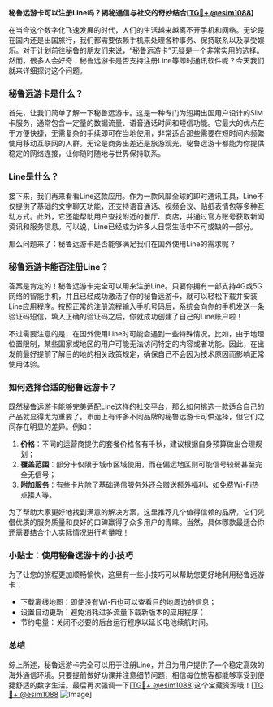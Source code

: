 **秘鲁远游卡可以注册Line吗？揭秘通信与社交的奇妙结合[[TG💪+ @esim1088](https://t.me/s/esim1088)]**

在当今这个数字化飞速发展的时代，人们的生活越来越离不开手机和网络。无论是在国内还是出国旅行，我们都需要依赖手机来处理各种事务、保持联系以及享受娱乐。对于计划前往秘鲁的朋友们来说，“秘鲁远游卡”无疑是一个非常实用的选择。然而，很多人会好奇：秘鲁远游卡是否支持注册Line等即时通讯软件呢？今天我们就来详细探讨这个问题。

### 秘鲁远游卡是什么？

首先，让我们简单了解一下秘鲁远游卡。这是一种专门为短期出国用户设计的SIM卡服务，通常包含一定量的数据流量、语音通话时间和短信功能。它最大的优点在于方便快捷，无需复杂的手续即可在当地使用，非常适合那些需要在短时间内频繁使用移动互联网的人群。无论是商务出差还是旅游观光，秘鲁远游卡都能为你提供稳定的网络连接，让你随时随地与世界保持联系。

### Line是什么？

接下来，我们再来看看Line这款应用。作为一款风靡全球的即时通讯工具，Line不仅提供了基础的文字聊天功能，还支持语音通话、视频会议、贴纸表情包等多种互动方式。此外，它还能帮助用户查找附近的餐厅、商店，并通过官方账号获取新闻资讯和服务信息。可以说，Line已经成为许多人日常生活中不可或缺的一部分。

那么问题来了：秘鲁远游卡是否能够满足我们在国外使用Line的需求呢？

### 秘鲁远游卡能否注册Line？

答案是肯定的！秘鲁远游卡完全可以用来注册Line。只要你拥有一部支持4G或5G网络的智能手机，并且已经成功激活了你的秘鲁远游卡，就可以轻松下载并安装Line应用程序。按照正常的注册流程输入手机号码后，系统会向你的手机发送一条验证码短信，填入正确的验证码之后，你就成功创建了自己的Line账户啦！

不过需要注意的是，在国外使用Line时可能会遇到一些特殊情况。比如，由于地理位置限制，某些国家或地区的用户可能无法访问特定的内容或者功能。因此，在出发前最好提前了解目的地的相关政策规定，确保自己不会因为技术原因而影响正常使用体验。

### 如何选择合适的秘鲁远游卡？

既然秘鲁远游卡能够完美适配Line这样的社交平台，那么如何挑选一款适合自己的产品就显得尤为重要了。市面上有许多不同品牌的秘鲁远游卡可供选择，但它们之间存在明显的差异。例如：

1. **价格**：不同的运营商提供的套餐价格各有千秋，建议根据自身预算做出合理规划；
2. **覆盖范围**：部分卡仅限于城市区域使用，而在偏远地区则可能信号较弱甚至完全无信号；
3. **附加服务**：有些卡片除了基础通信服务外还会赠送额外福利，如免费Wi-Fi热点接入等。

为了帮助大家更好地找到满意的解决方案，这里推荐几个值得信赖的品牌，它们凭借优质的服务质量和良好的口碑赢得了众多用户的青睐。当然，具体哪款最适合你还需要结合个人实际情况进行考量哦！

### 小贴士：使用秘鲁远游卡的小技巧

为了让您的旅程更加顺畅愉快，这里有一些小技巧可以帮助您更好地利用秘鲁远游卡：

- 下载离线地图：即使没有Wi-Fi也可以查看目的地周边的信息；
- 设置自动更新：避免消耗过多流量下载新版本的应用程序；
- 节约电量：关闭不必要的后台运行程序以延长电池续航时间。

### 总结

综上所述，秘鲁远游卡完全可以用于注册Line，并且为用户提供了一个稳定高效的海外通信环境。只要提前做好功课并注意细节问题，相信每位旅客都能够享受到便捷舒适的数字生活。最后再次强调一下[[TG💪+ @esim1088](https://t.me/s/esim1088)]这个宝藏资源哦！[[TG💪+ @esim1088](https://t.me/s/esim1088) ![Image](https://i.postimg.cc/4NQfJmqS/Snipaste-2025-05-13-00-14-12.png)]